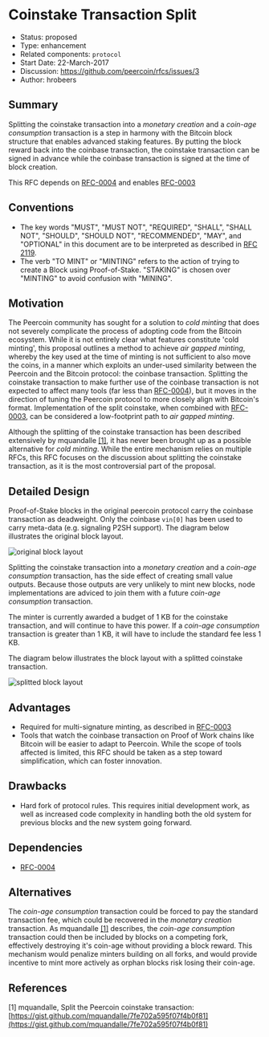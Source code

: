 # Coinstake Transaction Split

- Status: proposed
- Type: enhancement
- Related components: `protocol`
- Start Date: 22-March-2017
- Discussion: https://github.com/peercoin/rfcs/issues/3
- Author: hrobeers

## Summary
Splitting the coinstake transaction into a *monetary creation* and a *coin-age consumption* transaction is a step in harmony with the Bitcoin block structure that enables advanced staking features.
By putting the block reward back into the coinbase transaction, the coinstake transaction can be signed in advance while the coinbase transaction is signed at the time of block creation.

This RFC depends on [RFC-0004](../0004-remove-transaction-timestamp/0004-remove-transaction-timestamp.md) and enables [RFC-0003](../0003-multisig-minting/0003-multisig-minting.md)

## Conventions
- The key words "MUST", "MUST NOT", "REQUIRED", "SHALL", "SHALL NOT", "SHOULD", "SHOULD NOT", "RECOMMENDED", "MAY", and "OPTIONAL" in this document are to be interpreted as described in [RFC 2119](http://tools.ietf.org/html/rfc2119).
- The verb "TO MINT" or "MINTING" refers to the action of trying to create a Block using Proof-of-Stake. "STAKING" is chosen over "MINTING" to avoid confusion with "MINING".

## Motivation
The Peercoin community has sought for a solution to *cold minting* that does not severely complicate the process of adopting code from the Bitcoin ecosystem.
While it is not entirely clear what features constitute 'cold minting', this proposal outlines a method to achieve *air gapped minting*, whereby the key used at the time of minting is not sufficient to also move the coins, in a manner which exploits an under-used similarity between the Peercoin and the Bitcoin protocol: the coinbase transaction.
Splitting the coinstake transaction to make further use of the coinbase transaction is not expected to affect many tools (far less than [RFC-0004](../0004-remove-transaction-timestamp/0004-remove-transaction-timestamp.md)), but it moves in the direction of tuning the Peercoin protocol to more closely align with Bitcoin's format.
Implementation of the split coinstake, when combined with [RFC-0003](../0003-multisig-minting/0003-multisig-minting.md), can be considered a low-footprint path to *air gapped minting*.

Although the splitting of the coinstake transaction has been described extensively by mquandalle [[1]](https://gist.github.com/mquandalle/7fe702a595f07f4b0f81), it has never been brought up as a possible alternative for *cold minting*.
While the entire mechanism relies on multiple RFCs, this RFC focuses on the discussion about splitting the coinstake transaction, as it is the most controversial part of the proposal.

## Detailed Design
Proof-of-Stake blocks in the original peercoin protocol carry the coinbase transaction as deadweight.
Only the coinbase `vin[0]` has been used to carry meta-data (e.g. signaling P2SH support). The diagram below illustrates the original block layout.

![original block layout](original.png)

Splitting the coinstake transaction into a *monetary creation* and a *coin-age consumption* transaction, has the side effect of creating small value outputs.
Because those outputs are very unlikely to mint new blocks, node implementations are adviced to join them with a future *coin-age consumption* transaction.

The minter is currently awarded a budget of 1 KB for the coinstake transaction, and will continue to have this power.  If a *coin-age consumption* transaction is greater than 1 KB, it will have to include the standard fee less 1 KB.

The diagram below illustrates the block layout with a splitted coinstake transaction.

![splitted block layout](split.png)

## Advantages

* Required for multi-signature minting, as described in [RFC-0003](../0003-multisig-minting/0003-multisig-minting.md)
* Tools that watch the coinbase transaction on Proof of Work chains like Bitcoin will be easier to adapt to Peercoin.  While the scope of tools affected is limited, this RFC should be taken as a step toward simplification, which can foster innovation.

## Drawbacks

* Hard fork of protocol rules.  This requires initial development work, as well as increased code complexity in handling both the old system for previous blocks and the new system going forward.

## Dependencies

* [RFC-0004](../0004-remove-transaction-timestamp/0004-remove-transaction-timestamp.md)

## Alternatives

The *coin-age consumption* transaction could be forced to pay the standard transaction fee, which could be recovered in the *monetary creation* transaction.
As mquandalle [[1]](https://gist.github.com/mquandalle/7fe702a595f07f4b0f81) describes, the *coin-age consumption* transaction could then be included by blocks on a competing fork, effectively destroying it's coin-age without providing a block reward.
This mechanism would penalize minters building on all forks, and would provide incentive to mint more actively as orphan blocks risk losing their coin-age.


## References
[1] mquandalle, Split the Peercoin coinstake transaction: [https://gist.github.com/mquandalle/7fe702a595f07f4b0f81](https://gist.github.com/mquandalle/7fe702a595f07f4b0f81)

